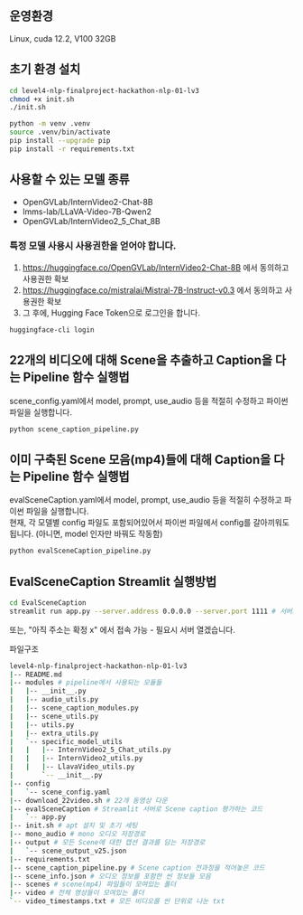 ## 운영환경
Linux, cuda 12.2, V100 32GB

## 초기 환경 설치
```bash
cd level4-nlp-finalproject-hackathon-nlp-01-lv3
chmod +x init.sh
./init.sh

python -m venv .venv
source .venv/bin/activate
pip install --upgrade pip
pip install -r requirements.txt
```

## 사용할 수 있는 모델 종류
- OpenGVLab/InternVideo2-Chat-8B
- lmms-lab/LLaVA-Video-7B-Qwen2
- OpenGVLab/InternVideo2_5_Chat_8B

### 특정 모델 사용시 사용권한을 얻어야 합니다.
1. https://huggingface.co/OpenGVLab/InternVideo2-Chat-8B 에서 동의하고 사용권한 확보  
2. https://huggingface.co/mistralai/Mistral-7B-Instruct-v0.3 에서 동의하고 사용권한 확보
3. 그 후에, Hugging Face Token으로 로그인을 합니다.
```bash
huggingface-cli login
```

## 22개의 비디오에 대해 Scene을 추출하고 Caption을 다는 Pipeline 함수 실행법
scene_config.yaml에서 model, prompt, use_audio 등을 적절히 수정하고 파이썬 파일을 실행합니다.
```bash
python scene_caption_pipeline.py
```

## 이미 구축된 Scene 모음(mp4)들에 대해 Caption을 다는 Pipeline 함수 실행법
evalSceneCaption.yaml에서 model, prompt, use_audio 등을 적절히 수정하고 파이썬 파일을 실행합니다.  
현재, 각 모델별 config 파일도 포함되어있어서 파이썬 파일에서 config를 갈아끼워도 됩니다. (아니면, model 인자만 바꿔도 작동함)
```bash
python evalSceneCaption_pipeline.py
```

## EvalSceneCaption Streamlit 실행방법
```bash
cd EvalSceneCaption
streamlit run app.py --server.address 0.0.0.0 --server.port 1111 # 서버포트는 해당 서버에 맞는걸로
```
또는, "아직 주소는 확정 x" 에서 접속 가능 - 필요시 서버 열겠습니다.


파일구조
```bash
level4-nlp-finalproject-hackathon-nlp-01-lv3
|-- README.md
|-- modules # pipeline에서 사용되는 모듈들
|   |-- __init__.py
|   |-- audio_utils.py
|   |-- scene_caption_modules.py
|   |-- scene_utils.py
|   |-- utils.py
|   |-- extra_utils.py
|   `-- specific_model_utils
|   |   |-- InternVideo2_5_Chat_utils.py
|   |   |-- InternVideo2_utils.py
|   |   |-- LlavaVideo_utils.py
|       `-- __init__.py
|-- config
|   `-- scene_config.yaml
|-- download_22video.sh # 22개 동영상 다운
|-- evalSceneCaption # Streamlit 서버로 Scene caption 평가하는 코드
|   `-- app.py
|-- init.sh # apt 설치 및 초기 세팅
|-- mono_audio # mono 오디오 저장경로
|-- output # 모든 Scene에 대한 캡션 결과를 담는 저장경로
|   `-- scene_output_v25.json
|-- requirements.txt
|-- scene_caption_pipeline.py # Scene caption 전과정을 적어놓은 코드
|-- scene_info.json # 오디오 정보를 포함한 씬 정보들 모음
|-- scenes # scene(mp4) 파일들이 모여있는 폴더
|-- video # 전체 영상들이 모여있는 폴더
`-- video_timestamps.txt # 모든 비디오를 씬 단위로 나눈 txt
```